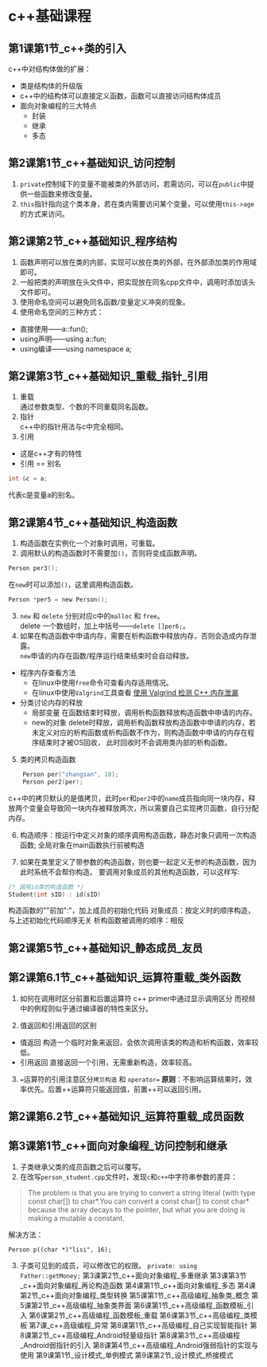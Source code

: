 # c++基础课程
## 第1课第1节_c++类的引入
c++中对结构体做的扩展：  
- 类是结构体的升级版
- c++中的结构体可以直接定义函数，函数可以直接访问结构体成员
- 面向对象编程的三大特点
    - 封装
    - 继承
    - 多态

## 第2课第1节_c++基础知识_访问控制
1. `private`控制域下的变量不能被类的外部访问，若需访问，可以在`public`中提供一些函数来修改变量。
2. `this`指针指向这个类本身，若在类内需要访问某个变量，可以使用`this->age`的方式来访问。

## 第2课第2节_c++基础知识_程序结构
1. 函数声明可以放在类的内部，实现可以放在类的外部，在外部添加类的作用域即可。
2. 一般把类的声明放在头文件中，把实现放在同名cpp文件中，调用时添加该头文件即可。
3. 使用命名空间可以避免同名函数/变量定义冲突的现象。
4. 使用命名空间的三种方式：
- 直接使用——a::fun();
- using声明——using a::fun;
- using编译——using namespace a;

## 第2课第3节_c++基础知识_重载_指针_引用
1. 重载  
通过参数类型、个数的不同重载同名函数。
2. 指针  
c++中的指针用法与c中完全相同。
3. 引用  
- 这是c++才有的特性
- 引用 == 别名
```C
int &c = a;
```
代表c是变量a的别名。

## 第2课第4节_c++基础知识_构造函数
1. 构造函数在实例化一个对象时调用，可重载。
2. 调用默认的构造函数时不需要加`()`，否则将变成函数声明。
```c
Person per3();
```
在`new`时可以添加`()`，这里调用构造函数。
```c
Person *per5 = new Person();
```
3. `new` 和 `delete` 分别对应c中的`malloc` 和 `free`。  
delete 一个数组时，加上中括号——`delete []per6;`。
4. 如果在构造函数中申请内存，需要在析构函数中释放内存，否则会造成内存泄露。  
`new`申请的内存在函数/程序运行结束结束时会自动释放。  
- 程序内存查看方法
    - 在linux中使用`free`命令可查看内存适用情况。
    - 在linux中使用`Valgrind`工具查看
    [使用 Valgrind 检测 C++ 内存泄漏](http://senlinzhan.github.io/2017/12/31/valgrind/)
- 分类讨论内存的释放
    - 局部变量
    在函数结束时释放，调用析构函数释放构造函数中申请的内存。
    - new的对象
    delete时释放，调用析构函数释放构造函数中申请的内存，若未定义对应的析构函数或析构函数不作为，则构造函数中申请的内存在程序结束时才被OS回收， 此时回收时不会调用类内部的析构函数。

5. 类的拷贝构造函数
```c
	Person per("zhangsan", 18);
	Person per2(per);
```
c++中的拷贝默认的是值拷贝，此时`per`和`per2`中的`name`成员指向同一块内存，释放两个变量会导致同一块内存被释放两次，所以需要自己实现拷贝函数，自行分配内存。

6. 构造顺序：按运行中定义对象的顺序调用构造函数，静态对象只调用一次构造函数; 全局对象在main函数执行前被构造

7. 如果在类里定义了带参数的构造函数，则也要一起定义无参的构造函数，因为此时系统不会帮你构造。 
要调用对象成员的其他构造函数，可以这样写: 
```C
/* 调用id类的构造函数 */
Student(int sID) : id(sID) 
```
构造函数的""前加":"，加上成员的初始化代码
对象成员：按定义时的顺序构造，与上述初始化代码顺序无关
析构函数被调用的顺序：相反

## 第2课第5节_c++基础知识_静态成员_友员
## 第2课第6.1节_c++基础知识_运算符重载_类外函数
1. 如何在调用时区分前置和后置运算符
c++ primer中通过显示调用区分
而视频中的例程则似乎通过编译器的特性来区分。

2. 值返回和引用返回的区别
- 值返回
构造一个临时对象来返回，会依次调用该类的构造和析构函数，效率较低。
- 引用返回
直接返回一个引用，无需重新构造，效率较高。

3. `=`运算符的引用注意区分`拷贝构造` 和 `operator=`
**原则**：不影响运算结果时，效率优先。后置++运算符只能返回值，前置++可以返回引用。

## 第2课第6.2节_c++基础知识_运算符重载_成员函数
## 第3课第1节_c++面向对象编程_访问控制和继承
1. 子类继承父类的成员函数之后可以覆写。
2. 在改写`person_student.cpp`文件时，发现`c`和`c++`中字符串参数的差异：
>The problem is that you are trying to convert a string literal (with type const char[]) to char*.You can convert a const char[] to const char* because the array decays to the pointer, but what you are doing is making a mutable a constant.

解决方法：
```
Person p((char *)"lisi", 16);
```
3. 子类可见到的成员，可以修改它的权限。
`private: using Father::getMoney;`
第3课第2节_c++面向对象编程_多重继承
第3课第3节_c++面向对象编程_再论构造函数
第4课第1节_c++面向对象编程_多态
第4课第2节_c++面向对象编程_类型转换
第5课第1节_c++高级编程_抽象类_概念
第5课第2节_c++高级编程_抽象类界面
第6课第1节_c++高级编程_函数模板_引入
第6课第2节_c++高级编程_函数模板_重载
第6课第3节_c++高级编程_类模板
第7课_c++高级编程_异常
第8课第1节_c++高级编程_自己实现智能指针
第8课第2节_c++高级编程_Android轻量级指针
第8课第3节_c++高级编程_Android弱指针的引入
第8课第4节_c++高级编程_Android强弱指针的实现与使用
第9课第1节_设计模式_单例模式
第9课第2节_设计模式_桥接模式